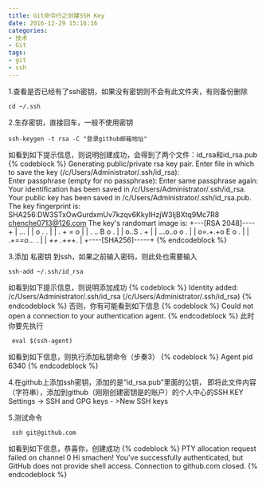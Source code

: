 ```yaml
---
title: Git命令行之创建SSH Key
date: 2016-12-29 15:16:16
categories:
- 技术
- Git
tags: 
- git
- ssh
---
```

1.查看是否已经有了ssh密钥，如果没有密钥则不会有此文件夹，有则备份删除
```command
cd ~/.ssh
```

2.生存密钥，直接回车，一般不使用密钥
```command
ssh-keygen -t rsa -C "登录github邮箱地址"
```
如看到如下提示信息，则说明创建成功，会得到了两个文件：id_rsa和id_rsa.pub
{% codeblock %}
Generating public/private rsa key pair.
Enter file in which to save the key (/c/Users/Administrator/.ssh/id_rsa):       
Enter passphrase (empty for no passphrase):
Enter same passphrase again:
Your identification has been saved in /c/Users/Administrator/.ssh/id_rsa.
Your public key has been saved in /c/Users/Administrator/.ssh/id_rsa.pub.
The key fingerprint is:
SHA256:DW3STxOwGurdxmUv7kzqv6KkyIHzjW3IjBXtq9Mc7R8 chenche0713@126.com
The key's randomart image is:
+---[RSA 2048]----+
|          ...    |
|         o . .   |
|     .  + = o    |
|    . .. B o .   |
|     o..S . +    |
|   ...o..o o .   |
|  o=.+.+o E o .  |
|  .+=*=o...* .   |
|    *++ .+++*.   |
+----[SHA256]-----+
{% endcodeblock %}
<!-- more -->
3.添加 私密钥 到ssh，如果之前输入密码，则此处也需要输入
```command
ssh-add ~/.ssh/id_rsa
```

如看到如下提示信息，则说明添加成功
{% codeblock %}
Identity added: /c/Users/Administrator/.ssh/id_rsa (/c/Users/Administrator/.ssh/id_rsa)
{% endcodeblock %}
否则，你有可能看到如下信息
{% codeblock %}
Could not open a connection to your authentication agent.
{% endcodeblock %}
此时你要先执行
```command
 eval $(ssh-agent)
```
如看到如下信息，则执行添加私钥命令（步奏3）
{% codeblock %}
Agent pid 6340
{% endcodeblock %}

4.在github上添加ssh密钥，添加的是“id_rsa.pub”里面的公钥，
即将此文件内容（字符串），添加到github（刚刚创建密钥是的账户）的个人中心的SSH KEY
Settings -> SSH and GPG keys - >New SSH keys

5.测试命令
```command
 ssh git@github.com
 ```
 如看到如下信息，恭喜你，创建成功
 {% codeblock %}
 PTY allocation request failed on channel 0
 Hi smachen! You've successfully authenticated, but GitHub does not provide shell access.
 Connection to github.com closed.
{% endcodeblock %}